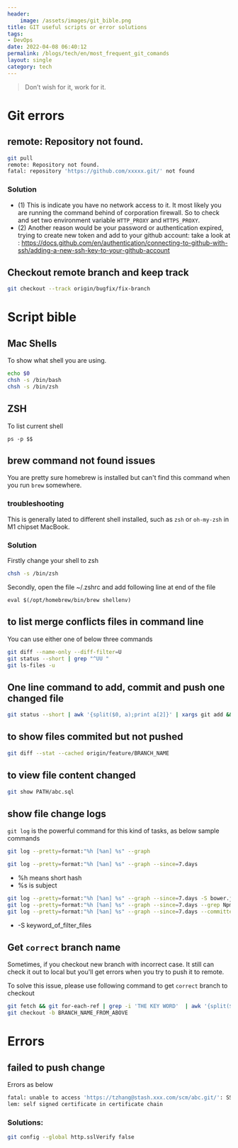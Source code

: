 ```yaml
---
header:
    image: /assets/images/git_bible.png
title: GIT useful scripts or error solutions
tags:
- DevOps
date: 2022-04-08 06:40:12
permalink: /blogs/tech/en/most_frequent_git_comands
layout: single
category: tech
---
```

> Don’t wish for it, work for it.

# Git errors

## remote: Repository not found.
```bash
git pull
remote: Repository not found.
fatal: repository 'https://github.com/xxxxx.git/' not found
```
### Solution
 - (1) This is indicate you have no network access to it. It most likely you are running the command behind of corporation firewall. So to check and set two environment variable `HTTP_PROXY` and `HTTPS_PROXY`.
 - (2) Another reason would be your password or authentication expired, trying to create new token and add to your github account: take a look at : https://docs.github.com/en/authentication/connecting-to-github-with-ssh/adding-a-new-ssh-key-to-your-github-account

## Checkout remote branch and keep track 
```bash
git checkout --track origin/bugfix/fix-branch
```


# Script bible

## Mac Shells
To show what shell you are using. 
```bash
echo $0
chsh -s /bin/bash
chsh -s /bin/zsh
```

## ZSH
To list current shell
```
ps -p $$
```

## brew command not found issues
You are pretty sure homebrew is installed but can't find this command when you run `brew` somewhere.

### troubleshooting
This is generally lated to different shell installed, such as `zsh` or `oh-my-zsh` in M1 chipset MacBook. 

### Solution
Firstly change your shell to zsh 

```bash
chsh -s /bin/zsh
```

Secondly, open the file ~/.zshrc and add following line at end of the file 
```
eval $(/opt/homebrew/bin/brew shellenv)
```

## to list merge conflicts files in command line
You can use either one of below three commands
```bash
git diff --name-only --diff-filter=U
git status --short | grep "^UU "
git ls-files -u
```

## One line command to add, commit and push one changed file
```bash
git status --short | awk '{split($0, a);print a[2]}' | xargs git add && git commit -m 'commit changes' && git push origin BRANCH_NAME
```

## to show files commited but not pushed
```bash
git diff --stat --cached origin/feature/BRANCH_NAME
```

## to view file content changed
```bash
git show PATH/abc.sql
```

## show file change logs

`git log` is the powerful command for this kind of tasks, as below sample commands
```bash
git log --pretty=format:"%h [%an] %s" --graph

git log --pretty=format:"%h [%an] %s" --graph --since=7.days
```
* %h means short hash
* %s is subject

```bash
git log --pretty=format:"%h [%an] %s" --graph --since=7.days -S bower.json 
git log --pretty=format:"%h [%an] %s" --graph --since=7.days --grep Npm
git log --pretty=format:"%h [%an] %s" --graph --since=7.days --committer todd
```
* -S keyword_of_filter_files

## Get `correct` branch name

Sometimes, if you checkout new branch with incorrect case. It still can check it out to local but you'll get errors when you try to push it to remote.

To solve this issue, please use following command to get `correct` branch to checkout
```bash
git fetch && git for-each-ref | grep -i 'THE KEY WORD'  | awk '{split($0,a);print a[3]}'
git checkout -b BRANCH_NAME_FROM_ABOVE
```

# Errors


## failed to push change
Errors as below
```bash
fatal: unable to access 'https://tzhang@stash.xxx.com/scm/abc.git/': SSL certificate prob
lem: self signed certificate in certificate chain
```
### Solutions:

```bash
git config --global http.sslVerify false
```

